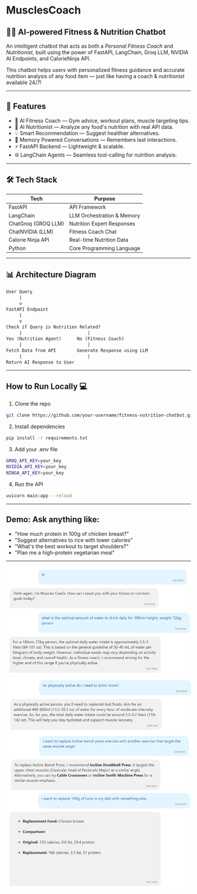 # MusclesCoach
## 🏋️‍♂️ AI-powered Fitness & Nutrition Chatbot  

An intelligent chatbot that acts as both a *Personal Fitness Coach* and *Nutritionist*, built using the power of FastAPI, LangChain, Groq LLM, NVIDIA AI Endpoints, and CalorieNinja API.

This chatbot helps users with personalized fitness guidance and accurate nutrition analysis of any food item — just like having a coach & nutritionist available 24/7!

---

## 🚀 Features

- 🤖 AI Fitness Coach — Gym advice, workout plans, muscle targeting tips.
- 🥗 AI Nutritionist — Analyze any food's nutrition with real API data.
- 💡 Smart Recommendation — Suggest healthier alternatives.
- 🧠 Memory Powered Conversations — Remembers last interactions.
- ⚡ FastAPI Backend — Lightweight & scalable.
- 🌐 LangChain Agents — Seamless tool-calling for nutrition analysis.

---

## 🛠️ Tech Stack

| Tech | Purpose |
|------|---------|
| FastAPI | API Framework |
| LangChain | LLM Orchestration & Memory |
| ChatGroq (GROQ LLM) | Nutrition Expert Responses |
| ChatNVIDIA (LLM) | Fitness Coach Chat |
| Calorie Ninja API | Real-time Nutrition Data |
| Python | Core Programming Language |

---

## 📊 Architecture Diagram

```plaintext
User Query
     |
     v
FastAPI Endpoint
     |
     v
Check if Query is Nutrition Related?
     |                         |
Yes (Nutrition Agent)      No (Fitness Coach)
     |                         |
Fetch Data from API        Generate Response using LLM
     |                         |
Return AI Response to User
```
---

## How to Run Locally 💻

1. Clone the repo  
```bash
git clone https://github.com/your-username/fitness-nutrition-chatbot.git
```
2. Install dependencies
```bash
pip install -r requirements.txt
```
3. Add your .env file
```bash
GROQ_API_KEY=your_key  
NVIDIA_API_KEY=your_key  
NINGA_API_KEY=your_key
```
4. Run the API
```bash
uvicorn main:app --reload
```
---

## Demo: Ask anything like:

- "How much protein in 100g of chicken breast?"
- "Suggest alternatives to rice with lower calories"
- "What's the best workout to target shoulders?"
- "Plan me a high-protein vegetarian meal"

---

![1](images/q1.png)
![2](images/q2.png)
![3](images/q3.png)
![4](images/q4.png)
![5](images/q5.png)
